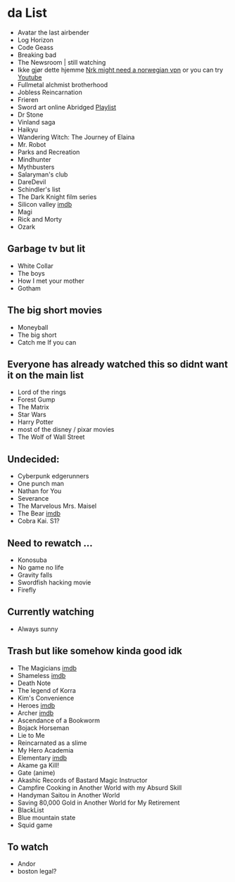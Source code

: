 
# da List
* Avatar the last airbender
* Log Horizon
* Code Geass
* Breaking bad
* The Newsroom | still watching
* Ikke gjør dette hjemme [Nrk might need a norwegian vpn](https://tv.nrk.no/serie/ikke-gjoer-dette-hjemme/sesong/1) or you can try [Youtube](https://www.youtube.com/playlist?list=PLE279C4930CF39A89)
* Fullmetal alchmist brotherhood
* Jobless Reincarnation
* Frieren
* Sword art online Abridged [Playlist](https://www.youtube.com/watch?v=V6kJKxvbgZ0&list=PLuAOJfsMefuej06Q3n4QrSSC7qYjQ-FlU)
* Dr Stone
* Vinland saga
* Haikyu
* Wandering Witch: The Journey of Elaina
* Mr. Robot
* Parks and Recreation
* Mindhunter
* Mythbusters
* Salaryman's club
* DareDevil
* Schindler's list
* The Dark Knight film series
* Silicon valley [imdb](https://www.imdb.com/title/tt2575988)
* Magi
* Rick and Morty
* Ozark

## Garbage tv but lit
* White Collar
* The boys
* How I met your mother
* Gotham

## The big short movies
* Moneyball
* The big short
* Catch me If you can

## Everyone has already watched this so didnt want it on the main list 
* Lord of the rings
* Forest Gump
* The Matrix
* Star Wars
* Harry Potter
* most of the disney / pixar movies
* The Wolf of Wall Street



## Undecided:
* Cyberpunk edgerunners
* One punch man
* Nathan for You
* Severance
* The Marvelous Mrs. Maisel
* The Bear [imdb](https://www.imdb.com/title/tt14452776/?ref_=chttvtp_i_167)
* Cobra Kai. S1?

## Need to rewatch ...
* Konosuba
* No game no life
* Gravity falls
* Swordfish hacking movie
* Firefly

## Currently watching
* Always sunny


## Trash but like somehow kinda good idk
* The Magicians [imdb](https://www.imdb.com/title/tt4254242/)
* Shameless [imdb](https://www.imdb.com/title/tt1586680/?ref_=chttvtp_t_211)
* Death Note
* The legend of Korra
* Kim's Convenience 
* Heroes [imdb](https://www.imdb.com/title/tt0813715/)
* Archer [imdb](https://www.imdb.com/title/tt1486217/?ref_=chttvtp_i_155)
* Ascendance of a Bookworm
* Bojack Horseman 
* Lie to Me
* Reincarnated as a slime
* My Hero Academia
* Elementary [imdb](https://www.imdb.com/title/tt2191671/)
* Akame ga Kill!
* Gate (anime)
* Akashic Records of Bastard Magic Instructor
* Campfire Cooking in Another World with my Absurd Skill
* Handyman Saitou in Another World
* Saving 80,000 Gold in Another World for My Retirement
* BlackList
* Blue mountain state
* Squid game




## To watch
* Andor
* boston legal?